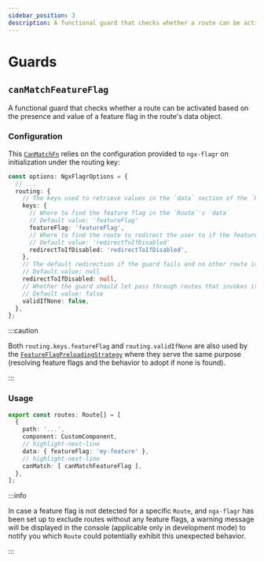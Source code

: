 ```yaml
---
sidebar_position: 3
description: A functional guard that checks whether a route can be activated based on the
---
```


# Guards

## `canMatchFeatureFlag`

A functional guard that checks whether a route can be activated based on the
presence and value of a feature flag in the route's data object.

### Configuration

This [`CanMatchFn`](https://angular.io/api/router/CanMatchFn) relies on the
configuration provided to `ngx-flagr` on initialization under the routing key:

```ts
const options: NgxFlagrOptions = {
  // ...
  routing: {
    // The keys used to retrieve values in the `data` section of the `Route`
    keys: {
      // Where to find the feature flag in the `Route`'s `data`
      // Default value: 'featureFlag'
      featureFlag: 'featureFlag',
      // Where to find the route to redirect the user to if the feature flag is disabled
      // Default value: 'redirectToIfDisabled'
      redirectToIfDisabled: 'redirectToIfDisabled',
    },
    // The default redirection if the guard fails and no other route is defined at the route-level
    // Default value: null
    redirectToIfDisabled: null,
    // Whether the guard should let pass through routes that invokes it but without providing feature flags
    // Default value: false
    validIfNone: false,
  },
};
```

:::caution

Both `routing.keys.featureFlag` and `routing.validIfNone` are also used by the
[`FeatureFlagPreloadingStrategy`](./preloading-strategies#featureflagpreloadingstrategy)
where they serve the same purpose (resolving feature flags and the behavior to
adopt if none is found).

:::

### Usage

```ts
export const routes: Route[] = [
  {
    path: '...',
    component: CustomComponent,
    // highlight-next-line
    data: { featureFlag: 'my-feature' },
    // highlight-next-line
    canMatch: [ canMatchFeatureFlag ],
  },
];
```

:::info

In case a feature flag is not detected for a specific `Route`, and `ngx-flagr`
has been set up to exclude routes without any feature flags, a warning message
will be displayed in the console (applicable only in development mode) to notify
you which `Route` could potentially exhibit this unexpected behavior.

:::
